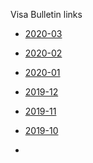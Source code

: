 Visa Bulletin links

* [2020-03](https://travel.state.gov/content/travel/en/legal/visa-law0/visa-bulletin/2020/visa-bulletin-for-march-2020.html)

* [2020-02](https://travel.state.gov/content/travel/en/legal/visa-law0/visa-bulletin/2020/visa-bulletin-for-february-2020.html)

* [2020-01](https://travel.state.gov/content/travel/en/legal/visa-law0/visa-bulletin/2020/visa-bulletin-for-january-2020.html)

* [2019-12](https://travel.state.gov/content/travel/en/legal/visa-law0/visa-bulletin/2020/visa-bulletin-for-december-2019.html)

* [2019-11](https://travel.state.gov/content/travel/en/legal/visa-law0/visa-bulletin/2020/visa-bulletin-for-november-2019.html)

* [2019-10](https://travel.state.gov/content/travel/en/legal/visa-law0/visa-bulletin/2020/visa-bulletin-for-october-2019.html)

* 

